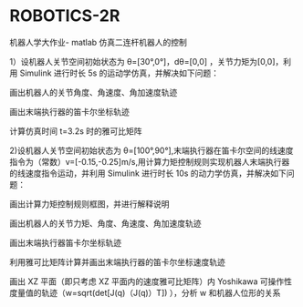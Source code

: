 # ROBOTICS-2R
机器人学大作业- matlab 仿真二连杆机器人的控制


1）设机器人关节空间初始状态为 θ=[30°,0°]，dθ=[0,0] ，关节力矩为[0,0]，利用 Simulink 进行时长 5s 的运动学仿真，并解决如下问题：

画出机器人的关节角度、角速度、角加速度轨迹

画出末端执行器的笛卡尔坐标轨迹

计算仿真时间 t=3.2s 时的雅可比矩阵



2)设机器人关节空间初始状态为 θ=[100°,90°],末端执行器在笛卡尔空间的线速度指令为（常数）v=[-0.15,-0.25]m/s,用计算力矩控制规则实现机器人末端执行器的线速度指令运动，并利用 Simulink 进行时长 10s 的动力学仿真，并解决如下问题：

画出计算力矩控制规则框图，并进行解释说明

画出机器人的关节力矩、角度、角速度、角加速度轨迹

画出末端执行器笛卡尔坐标轨迹

利用雅可比矩阵计算并画出末端执行器的笛卡尔坐标速度轨迹

画出 XZ 平面（即只考虑 XZ 平面内的速度雅可比矩阵）内 Yoshikawa 可操作性度量值的轨迹（w=sqrt(det[J(q)（J(q)）T]) ），分析 w 和机器人位形的关系

